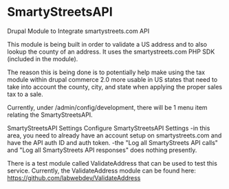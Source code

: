 # SmartyStreetsAPI
Drupal Module to Integrate smartystreets.com API

This module is being built in order to validate a US address and to also lookup the county of an address.  It uses the smartystreets.com PHP SDK (included in the module).

The reason this is being done is to potentially help make using the tax module within drupal commerce 2.0 more usable in US states that need to take into account the county, city, and state when applying the proper sales tax to a sale.

Currently, under /admin/config/development, there will be 1 menu item relating the SmartyStreetsAPI.

SmartyStreetsAPI Settings
Configure SmartyStreetsAPI Settings
-in this area, you need to already have an account setup on smartystreets.com and have the API auth ID and auth token.
-the "Log all SmartyStreets API calls" and "Log all SmartyStreets API responses" does nothing presently.

There is a test module called ValidateAddress that can be used to test this service.  Currently, the ValidateAddress module can be found here: https://github.com/labwebdev/ValidateAddress
